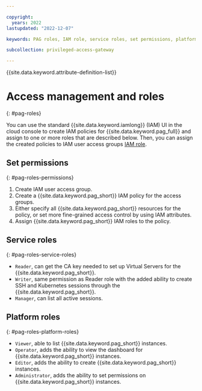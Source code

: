 ```yaml
---

copyright:
  years: 2022
lastupdated: "2022-12-07"

keywords: PAG roles, IAM role, service roles, set permissions, platform roles, IAM resource attributes, reader, viewer, administrator, SSH user, Kubernetes user, operator, editor, Kubernetes, IAM, roles, permissions, SSH, virtual server, CA certificate, privileged access gateway, PAG

subcollection: privileged-access-gateway

---
```


{{site.data.keyword.attribute-definition-list}}

# Access management and roles
{: #pag-roles}

You can use the standard {{site.data.keyword.iamlong}} (IAM) UI in the cloud console to create IAM policies for {{site.data.keyword.pag_full}} and assign to one or more roles that are described below. Then, you can assign the created policies to IAM user access groups​ [IAM role](/docs/cloud-object-storage?topic=cloud-object-storage-iam).

## Set permissions
{: #pag-roles-permissions}

1. Create IAM user access group.
2. Create a {{site.data.keyword.pag_short}} IAM policy for the access groups.
3. Either specify all {{site.data.keyword.pag_short}} resources for the policy, or set more fine-grained access control by using IAM attributes.
4. Assign {{site.data.keyword.pag_short}} IAM roles to the policy.

## Service roles
{: #pag-roles-service-roles}

- `Reader`, can get the CA key needed to set up Virtual Servers for the {{site.data.keyword.pag_short}}.
- `Writer`, same permission as Reader role with the added ability to create SSH and Kubernetes sessions through the {{site.data.keyword.pag_short}}.
- `Manager`, can list all active sessions​.


## Platform roles
{: #pag-roles-platform-roles}

- `Viewer`, able to list {{site.data.keyword.pag_short}} instances.
- `Operator`, adds the ability to view the dashboard for {{site.data.keyword.pag_short}} instances​.
- `Editor`, adds the ability to create {{site.data.keyword.pag_short}} instances.
- `Administrator`, adds the ability to set permissions on {{site.data.keyword.pag_short}} instances.


​
